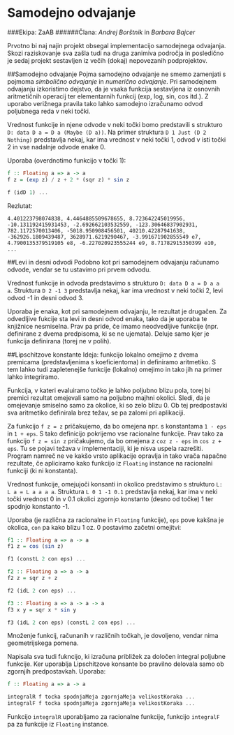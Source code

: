 # **Samodejno odvajanje**
###Ekipa: ZaAB
######Člana: *Andrej Borštnik* in *Barbara Bajcer*

Prvotno bi naj najin projekt obsegal implementacijo samodejnega odvajanja. Skozi raziskovanje sva zašla tudi na druga zanimiva področja in posledično je sedaj projekt sestavljen iz večih (dokaj) nepovezanih podprojektov.

##Samodejno odvajanje
Pojma samodejno odvajanje ne smemo zamenjati s pojmoma *simbolično odvajanje* in *numerično odvajanje*. Pri samodejnem odvajanju izkoristimo dejstvo, da je vsaka funkcija sestavljena iz osnovnih aritmetičnih operacij ter elementarnih funkcij (exp, log, sin, cos itd.). Z uporabo verižnega pravila tako lahko samodejno izračunamo odvod poljubnega reda v neki točki.

Vrednost funkcije in njene odvode v neki točki bomo predstavili s strukturo `D: data D a = D a (Maybe (D a))`. Na primer struktura `D 1 Just (D 2 Nothing)` predstavlja nekaj, kar ima vrednost v neki točki 1, odvod v isti točki 2 in vse nadalnje odvode enake 0.

Uporaba (overdnotimo funkcijo v točki 1):
```haskell
f :: Floating a => a -> a
f z = (exp z) / z + 2 * (sqr z) * sin z

f (idD 1) ... 
```
Rezlutat:
```
4.401223798074838, 4.4464885509678655, 8.723642245019956, 
-10.131192415931453, -2.692662103532559, -123.30646837902931, 
782.1172570013406, -5018.950908456501, 40210.42287941638, 
-362926.1809439487, 3628971.6219290467, -3.991671902855549 e7, 
4.7900135379519105 e8, -6.227020923555244 e9, 8.71782915350399 e10, ...
```


##Levi in desni odvodi
Podobno kot pri samodejnem odvajanju računamo odvode, vendar se tu ustavimo pri prvem odvodu. 

Vrednost funkcije in odvoda predstavimo s strukturo `D: data D a = D a a a`. Struktura `D 2 -1 3` predstavlja nekaj, kar ima vrednost v neki točki 2, levi odvod -1 in desni odvod 3.

Uporaba je enaka, kot pri samodejnem odvajanju, le rezultat je drugačen. Za odvedljive fukcije sta levi in desni odvod enaka, tako da je uporaba te knjižnice nesmiselna. Prav pa pride, če imamo neodvedljive funkcije (npr. definirane z dvema predpisoma, ki se ne ujemata). Deluje samo kjer je funkcija definirana (torej ne v polih).



##Lipschitzove konstante
Ideja: funkcijo lokalno omejimo z dvema premicama (predstavljenima s koeficientoma) in definiramo aritmetiko. S tem lahko tudi zapletenejše funkcije (lokalno) omejimo in tako jih na primer lahko integriramo.

Funkcija, v kateri evaluiramo točko je lahko poljubno blizu pola, torej bi premici rezultat omejevali samo na poljubno majhni okolici. Sledi, da je omejevanje smiselno samo za okolice, ki so zelo blizu 0. Ob tej predpostavki sva aritmetiko definirala brez težav, se pa zalomi pri aplikaciji. 

Za funkcijo `f z = z` pričakujemo, da bo omejena npr. s konstantama `1 - eps` in `1 + eps`. S tako definicijo pokrijemo vse racionalne funkcije. Prav tako za funkcijo `f z = sin z` pričakujemo, da bo omejena z `coz z - eps` in `cos z + eps`. Tu se pojavi težava v implementaciji, ki je nisva uspela razrešiti. Program namreč ne ve kakšo vrsto aplikacije opravlja in tako vrača napačne rezultate, če apliciramo kako funkcijo iz `Floating` instance na racionalni funkciji (ki ni konstanta).

Vrednost funkcije, omejujoči konsanti in okolico predstavimo s strukturo `L: L a = L a a a a`. Struktura `L 0 1 -1 0.1` predstavlja nekaj, kar ima v neki točki vrednost 0 in v 0.1 okolici zgornjo konstanto (desno od točke) 1 ter spodnjo konstanto -1.

Uporaba (je različna za racionalne in `Floating` funkcije), `eps` pove kakšna je okolica, `con` pa kako blizu
1 oz. 0 postavimo začetni omejitvi:
```haskell
f1 :: Floating a => a -> a
f1 z = cos (sin z)

f1 (constL 2 con eps) ...

f2 :: Floating a => a -> a
f2 z = sqr z + z

f2 (idL 2 con eps) ...

f3 :: Floating a => a -> a -> a
f3 x y = sqr x * sin y

f3 (idL 2 con eps) (constL 2 con eps) ...
```
Množenje funkcij, računanih v različnih točkah, je dovoljeno, vendar nima geometrijskega pomena.

Napisala sva tudi fukncijo, ki izračuna približek za določen integral poljubne funkcije. Ker uporablja Lipschitzove konsante bo pravilno delovala samo ob zgornjih predpostavkah. 
Uporaba:
```haskell
f :: Floating a => a -> a

integralR f tocka spodnjaMeja zgornjaMeja velikostKoraka ...
integralF f tocka spodnjaMeja zgornjaMeja velikostKoraka ...
```
Funkcijo `integralR` uporabljamo za racionalne funkcije, funkcijo `integralF` pa za funkcije iz `Floating` instance.

